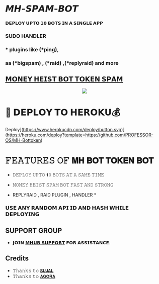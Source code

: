 # 𝙈𝙃-𝙎𝙋𝘼𝙈-𝘽𝙊𝙏

#### 𝗗𝗘𝗣𝗟𝗢𝗬 𝗨𝗣𝗧𝗢 𝟭𝟬 𝗕𝗢𝗧𝗦 𝗜𝗡 𝗔 𝗦𝗜𝗡𝗚𝗟𝗘 𝗔𝗣𝗣 
### SUDO HANDLER 
### * plugins like (*ping), 
### aa (*bigspam) , (*raid) ,(*replyraid) and more
## [𝗠𝗢𝗡𝗘𝗬 𝗛𝗘𝗜𝗦𝗧 𝗕𝗢𝗧 𝗧𝗢𝗞𝗘𝗡 𝗦𝗣𝗔𝗠](t.me/Agoraswamy_Professor)

<p align="center">
  <img src="https://telegra.ph/file/ce8b8e62cd807f75a1653.jpg">
</p>



# 🚀 𝗗𝗘𝗣𝗟𝗢𝗬 𝗧𝗢 𝗛𝗘𝗥𝗢𝗞𝗨💰

Deploy](https://www.herokucdn.com/deploy/button.svg)](https://heroku.com/deploy?template=https://github.com/PROFESSOR-OS/MH-Bottoken)

# 𝙵𝙴𝙰𝚃𝚄𝚁𝙴𝚂 𝙾𝙵 𝗠𝗛 𝗕𝗢𝗧 𝗧𝗢𝗞𝗘𝗡 𝗕𝗢𝗧

   - 𝙳𝙴𝙿𝙻𝙾𝚈 𝚄𝙿𝚃𝙾 𝟭𝟶 𝙱𝙾𝚃𝚂 𝙰𝚃 𝙰 𝚂𝙰𝙼𝙴 𝚃𝙸𝙼𝙴

   - 𝙼𝙾𝙽𝙴𝚈 𝙷𝙴𝙸𝚂𝚃 𝚂𝙿𝙰𝙼 𝙱𝙾𝚃 𝙵𝙰𝚂𝚃 𝙰𝙽𝙳 𝚂𝚃𝚁𝙾𝙽𝙶

   - REPLYRAID , RAID PLUGIN , HANDLER *


### 𝗨𝗦𝗘 𝗔𝗡𝗬 𝗥𝗔𝗡𝗗𝗢𝗠 𝗔𝗣𝗜 𝗜𝗗 𝗔𝗡𝗗 𝗛𝗔𝗦𝗛 𝗪𝗛𝗜𝗟𝗘 𝗗𝗘𝗣𝗟𝗢𝗬𝗜𝗡𝗚


## SUPPORT GROUP
   - 𝗝𝗢𝗜𝗡 [𝗠𝗛𝗨𝗕 𝗦𝗨𝗣𝗣𝗢𝗥𝗧](https://t.me/MH_USERBOT) 𝗙𝗢𝗥 𝗔𝗦𝗦𝗜𝗦𝗧𝗔𝗡𝗖𝗘.

## Credits
   - 𝚃𝚑𝚊𝚗𝚔𝚜 𝚝𝚘 [𝗦𝗨𝗝𝗔𝗟](https://t.me/toxic_than_toxiest)
   - 𝚃𝚑𝚊𝚗𝚔𝚜 𝚝𝚘 [𝗔𝗚𝗢𝗥𝗔](https://t.me/agoraSWAMY_professor)
